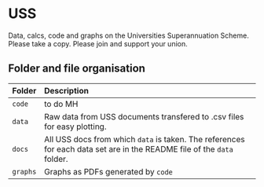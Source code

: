 # USS
Data, calcs, code and graphs on the Universities Superannuation Scheme. Please take a copy. Please join and support your union. 

## Folder and file organisation

| Folder | Description  |
|:--|:--|
| `code`| to do MH|   
| `data`| Raw data from USS documents transfered to .csv files for easy plotting. 
| `docs`| All USS docs from which `data` is taken. The references for each data set are in the README file of the `data` folder. |
| `graphs`| Graphs as PDFs generated by `code` |






